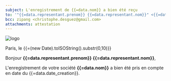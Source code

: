 ```yaml
---
subject: L'enregistrement de {{=data.nom}} a bien été reçu
to: '"{{=data.representant.prenom}} {{=data.representant.nom}}" <{{=data.representant.email}}>'
bcc: zipang <christophe.desguez@gmail.com>
attachments: attestation
---
```

<img src="https://invie78.fr/images/logo.jpg" alt="logo" />

Paris, le {{=(new Date).toISOString().substr(0,10)}}

Bonjour **{{=data.representant.prenom}} {{=data.representant.nom}}**,

L'enregistrement de votre société **{{=data.nom}}** a bien été pris en compte en date du {{=data.date_creation}}.

